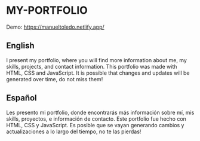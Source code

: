 # MY-PORTFOLIO

Demo: https://manueltoledo.netlify.app/

## English

I present my portfolio, where you will find more information about me, my skills, projects, and contact information. This portfolio was made with HTML, CSS and JavaScript. It is possible that changes and updates will be generated over time, do not miss them!

## Español

Les presento mi portfolio, donde encontrarás más información sobre mí, mis skills, proyectos, e información de contacto. Este portfolio fue hecho con HTML, CSS y JavaScript. Es posible que se vayan generando cambios y actualizaciones a lo largo del tiempo, no te las pierdas!
